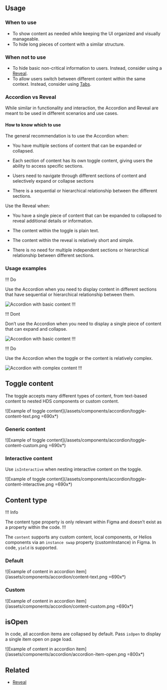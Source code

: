 ## Usage

### When to use

- To show content as needed while keeping the UI organized and visually manageable.
- To hide long pieces of content with a similar structure.

### When not to use

- To hide basic non-critical information to users. Instead, consider using a [Reveal](/components/reveal).
- To allow users switch between different content within the same context. Instead, consider using [Tabs](/components/tabs).

### Accordion vs Reveal

While similar in functionality and interaction, the Accordion and Reveal are meant to be used in different scenarios and use cases.

#### How to know which to use

The general recommendation is to use the Accordion when:

- You have multiple sections of content that can be expanded or collapsed.

- Each section of content has its own toggle content, giving users the ability to access specific sections.

- Users need to navigate through different sections of content and selectively expand or collapse sections

- There is a sequential or hierarchical relationship between the different sections.

Use the Reveal when:

- You have a single piece of content that can be expanded to collapsed to reveal additional details or information.

- The content within the toggle is plain text.

- The content within the reveal is relatively short and simple.

- There is no need for multiple independent sections or hierarchical relationship between different sections.

### Usage examples

!!! Do

Use the Accordion when you need to display content in different sections that have sequential or hierarchical relationship between them.

![Accordion with basic content](/assets/components/accordion/usage-do.png)
!!!

!!! Dont

Don’t use the Accordion when you need to display a single piece of content that can expand and collapse.

![Accordion with basic content](/assets/components/accordion/usage-do-not.png)
!!!

!!! Do

Use the Accordion when the toggle or the content is relatively complex.

![Accordion with complex content](/assets/components/accordion/usage-do-complex.png)
!!!

## Toggle content

The toggle accepts many different types of content, from text-based content to nested HDS components or custom content.

![Example of toggle content](/assets/components/accordion/toggle-content-text.png =690x*)

### Generic content

![Example of toggle content](/assets/components/accordion/toggle-content-custom.png =690x*)

### Interactive content

Use `isInteractive` when nesting interactive content on the toggle.

![Example of toggle content](/assets/components/accordion/toggle-content-interactive.png =690x*)

## Content type

!!! Info

The content type property is only relevant within Figma and doesn’t exist as a property within the code.
!!!

The `content` supports any custom content, local components, or Helios components via an `instance swap` property (customInstance) in Figma. In code, `yield` is supported.

### Default

![Example of content in accordion item](/assets/components/accordion/content-text.png =690x*)

### Custom

![Example of content in accordion item](/assets/components/accordion/content-custom.png =690x*)

## isOpen

In code, all accordion items are collapsed by default. Pass `isOpen` to display a single item open on page load.

![Example of content in accordion item](/assets/components/accordion/accordion-item-open.png =800x*)

## Related

<!-- only include the 2 most similar/related components -->
- [Reveal](/components/reveal)
